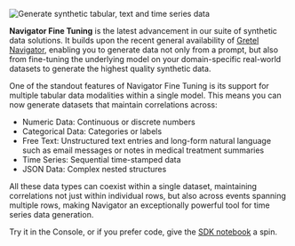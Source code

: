 ![Generate synthetic tabular, text and time series data](https://blueprints.gretel.cloud/use_cases/images/navigator-ft-hero.png "Generate synthetic tabular, text and time series data")

**Navigator Fine Tuning** is the latest advancement in our suite of synthetic data solutions. It builds upon the recent general availability of [Gretel Navigator](https://console.gretel.ai/navigator), enabling you to generate data not only from a prompt, but also from fine-tuning the underlying model on your domain-specific real-world datasets to generate the highest quality synthetic data.

One of the standout features of Navigator Fine Tuning is its support for multiple tabular data modalities within a single model. This means you can now generate datasets that maintain correlations across:
- Numeric Data: Continuous or discrete numbers
- Categorical Data: Categories or labels
- Free Text: Unstructured text entries and long-form natural language such as email messages or notes in medical treatment summaries
- Time Series: Sequential time-stamped data
- JSON Data: Complex nested structures

All these data types can coexist within a single dataset, maintaining correlations not just within individual rows, but also across events spanning multiple rows, making Navigator  an exceptionally powerful tool for time series data generation.

Try it in the Console, or if you prefer code, give the [SDK notebook](https://colab.research.google.com/github/gretelai/gretel-blueprints/blob/main/docs/notebooks/demo/navigator-fine-tuning-intro-tutorial.ipynb) a spin. 
